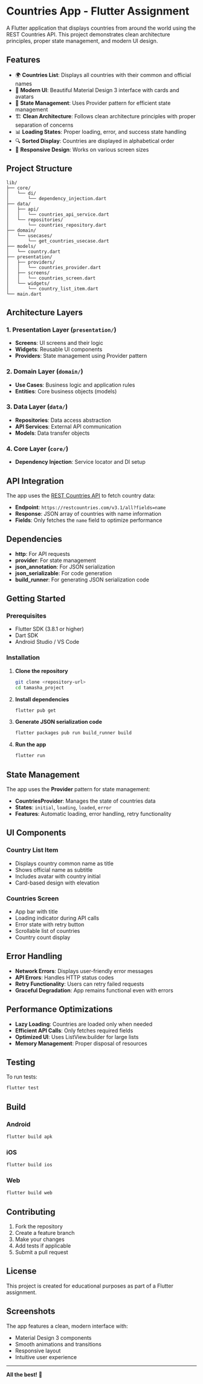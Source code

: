 # Countries App - Flutter Assignment

A Flutter application that displays countries from around the world using the REST Countries API. This project demonstrates clean architecture principles, proper state management, and modern UI design.

## Features

- 🌍 **Countries List**: Displays all countries with their common and official names
- 📱 **Modern UI**: Beautiful Material Design 3 interface with cards and avatars
- 🔄 **State Management**: Uses Provider pattern for efficient state management
- 🏗️ **Clean Architecture**: Follows clean architecture principles with proper separation of concerns
- 📊 **Loading States**: Proper loading, error, and success state handling
- 🔍 **Sorted Display**: Countries are displayed in alphabetical order
- 🎨 **Responsive Design**: Works on various screen sizes

## Project Structure

```
lib/
├── core/
│   └── di/
│       └── dependency_injection.dart
├── data/
│   ├── api/
│   │   └── countries_api_service.dart
│   └── repositories/
│       └── countries_repository.dart
├── domain/
│   └── usecases/
│       └── get_countries_usecase.dart
├── models/
│   └── country.dart
├── presentation/
│   ├── providers/
│   │   └── countries_provider.dart
│   ├── screens/
│   │   └── countries_screen.dart
│   └── widgets/
│       └── country_list_item.dart
└── main.dart
```

## Architecture Layers

### 1. **Presentation Layer** (`presentation/`)
- **Screens**: UI screens and their logic
- **Widgets**: Reusable UI components
- **Providers**: State management using Provider pattern

### 2. **Domain Layer** (`domain/`)
- **Use Cases**: Business logic and application rules
- **Entities**: Core business objects (models)

### 3. **Data Layer** (`data/`)
- **Repositories**: Data access abstraction
- **API Services**: External API communication
- **Models**: Data transfer objects

### 4. **Core Layer** (`core/`)
- **Dependency Injection**: Service locator and DI setup

## API Integration

The app uses the [REST Countries API](https://restcountries.com/) to fetch country data:

- **Endpoint**: `https://restcountries.com/v3.1/all?fields=name`
- **Response**: JSON array of countries with name information
- **Fields**: Only fetches the `name` field to optimize performance

## Dependencies

- **http**: For API requests
- **provider**: For state management
- **json_annotation**: For JSON serialization
- **json_serializable**: For code generation
- **build_runner**: For generating JSON serialization code

## Getting Started

### Prerequisites

- Flutter SDK (3.8.1 or higher)
- Dart SDK
- Android Studio / VS Code

### Installation

1. **Clone the repository**
   ```bash
   git clone <repository-url>
   cd tamasha_project
   ```

2. **Install dependencies**
   ```bash
   flutter pub get
   ```

3. **Generate JSON serialization code**
   ```bash
   flutter packages pub run build_runner build
   ```

4. **Run the app**
   ```bash
   flutter run
   ```

## State Management

The app uses the **Provider** pattern for state management:

- **CountriesProvider**: Manages the state of countries data
- **States**: `initial`, `loading`, `loaded`, `error`
- **Features**: Automatic loading, error handling, retry functionality

## UI Components

### Country List Item
- Displays country common name as title
- Shows official name as subtitle
- Includes avatar with country initial
- Card-based design with elevation

### Countries Screen
- App bar with title
- Loading indicator during API calls
- Error state with retry button
- Scrollable list of countries
- Country count display

## Error Handling

- **Network Errors**: Displays user-friendly error messages
- **API Errors**: Handles HTTP status codes
- **Retry Functionality**: Users can retry failed requests
- **Graceful Degradation**: App remains functional even with errors

## Performance Optimizations

- **Lazy Loading**: Countries are loaded only when needed
- **Efficient API Calls**: Only fetches required fields
- **Optimized UI**: Uses ListView.builder for large lists
- **Memory Management**: Proper disposal of resources

## Testing

To run tests:
```bash
flutter test
```

## Build

### Android
```bash
flutter build apk
```

### iOS
```bash
flutter build ios
```

### Web
```bash
flutter build web
```

## Contributing

1. Fork the repository
2. Create a feature branch
3. Make your changes
4. Add tests if applicable
5. Submit a pull request

## License

This project is created for educational purposes as part of a Flutter assignment.

## Screenshots

The app features a clean, modern interface with:
- Material Design 3 components
- Smooth animations and transitions
- Responsive layout
- Intuitive user experience

---

**All the best!** 🚀
